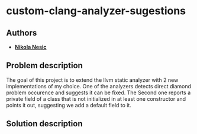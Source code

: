 # custom-clang-analyzer-sugestions

## Authors

* [**Nikola Nesic**](https://github.com/neske99)


## Problem description
The goal of this project is to extend the llvm static analyzer with 2 new implementations of my choice.
One of the analyzers detects direct diamond problem occurence and suggests it can be fixed.
The Second one reports a private field of a class that is not initialized in at least one constructor and points it out, suggesting we add a default field to it.

## Solution description


